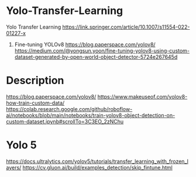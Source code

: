 # Yolo-Transfer-Learning
Yolo Transfer Learning
https://link.springer.com/article/10.1007/s11554-022-01227-x


1. Fine-tuning YOLOv8
https://blog.paperspace.com/yolov8/
https://medium.com/@yongsun.yoon/fine-tuning-yolov8-using-custom-dataset-generated-by-open-world-object-detector-5724e267645d
 # Description
 https://blog.paperspace.com/yolov8/
 https://www.makeuseof.com/yolov8-how-train-custom-data/
 https://colab.research.google.com/github/roboflow-ai/notebooks/blob/main/notebooks/train-yolov8-object-detection-on-custom-dataset.ipynb#scrollTo=3C3EO_2zNChu

 # Yolo 5
 https://docs.ultralytics.com/yolov5/tutorials/transfer_learning_with_frozen_layers/
 https://cv.gluon.ai/build/examples_detection/skip_fintune.html
